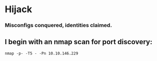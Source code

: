 # Hijack
### Misconfigs conquered, identities claimed.

## I begin with an nmap scan for port discovery:
```
nmap -p- -T5 - -Pn 10.10.146.229
```
